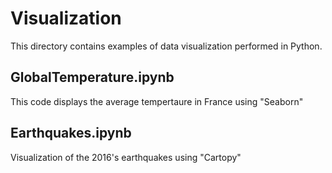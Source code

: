 # Visualization

This directory contains examples of data visualization performed in Python.

## GlobalTemperature.ipynb
This code displays the average tempertaure in France using "Seaborn"

## Earthquakes.ipynb
Visualization of the 2016's earthquakes using "Cartopy"
